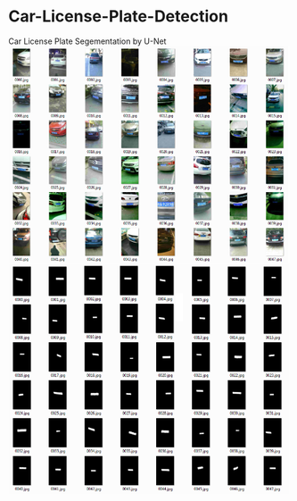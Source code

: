 # Car-License-Plate-Detection
Car License Plate Segementation by U-Net
![](https://github.com/buwasoft/Car-License-Plate-Detection/blob/master/RGB.png)  
![](https://github.com/buwasoft/Car-License-Plate-Detection/blob/master/segmented.png)  
